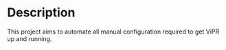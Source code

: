# Description 

This project aims to automate all manual configuration required to get ViPR up and running.
